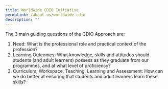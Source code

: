 ```yaml
---
title: Worldwide CDIO Initiative
permalink: /about-us/worldwide-cdio
description: ""
---
```



The 3 main guiding questions of the CDIO Approach are:

1. Need: What is the professional role and practical context of the profession?
2. Learning Outcomes: What knowledge, skills and attitudes should students (and adult learners) possess as they graduate from our programmes, and at what level of proficiency?
3. Curriculum, Workspace, Teaching, Learning and Assessment: How can we do better at ensuring that students and adult learners learn these skills?